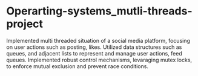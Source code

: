 # Operarting-systems_mutli-threads-project
Implemented multi threaded situation of a social media platform, focusing on user actions such as posting, likes.
Utilized data structures such as queues, and adjacent lists to represent and manage user actions, feed queues.
Implemented robust control mechanisms, levaraging mutex locks, to enforce mutual exclusion and prevent race conditions.
